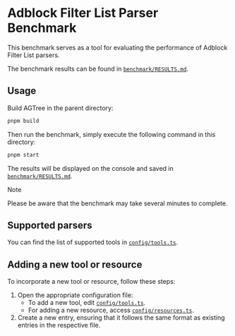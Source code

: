 # Adblock Filter List Parser Benchmark

This benchmark serves as a tool for evaluating the performance of Adblock Filter List parsers.

The benchmark results can be found in [`benchmark/RESULTS.md`][results].

## Usage

Build AGTree in the parent directory:

```sh
pnpm build
```

Then run the benchmark, simply execute the following command in this directory:

```sh
pnpm start
```

The results will be displayed on the console and saved in [`benchmark/RESULTS.md`][results].

> [!NOTE]
> Please be aware that the benchmark may take several minutes to complete.

## Supported parsers

You can find the list of supported tools in [`config/tools.ts`][tools-config].

## Adding a new tool or resource

To incorporate a new tool or resource, follow these steps:

1. Open the appropriate configuration file:
    - To add a new tool, edit [`config/tools.ts`][tools-config].
    - For adding a new resource, access [`config/resources.ts`][resources-config].
2. Create a new entry, ensuring that it follows the same format as existing entries in the respective file.

[resources-config]: ./config/resources.ts
[results]: ./RESULTS.md
[tools-config]: ./config/tools.ts
